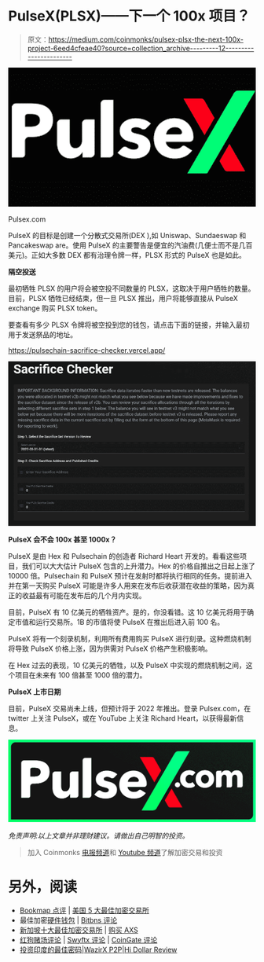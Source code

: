 # PulseX(PLSX)——下一个 100x 项目？

> 原文：<https://medium.com/coinmonks/pulsex-plsx-the-next-100x-project-6eed4cfeae40?source=collection_archive---------12----------------------->

![](img/8a404ebccbc0cb296f9743c6615f23dd.png)

Pulsex.com

PulseX 的目标是创建一个分散式交易所(DEX ),如 Uniswap、Sundaeswap 和 Pancakeswap are。使用 PulseX 的主要警告是便宜的汽油费(几便士而不是几百美元)。正如大多数 DEX 都有治理令牌一样，PLSX 形式的 PulseX 也是如此。

**隔空投送**

最初牺牲 PLSX 的用户将会被空投不同数量的 PLSX，这取决于用户牺牲的数量。目前，PLSX 牺牲已经结束，但一旦 PLSX 推出，用户将能够直接从 PulseX exchange 购买 PLSX token。

要查看有多少 PLSX 令牌将被空投到您的钱包，请点击下面的链接，并输入最初用于发送祭品的地址。

https://pulsechain-sacrifice-checker.vercel.app/

![](img/1755cfa4272e87c17d9407837338ac51.png)

**PulseX 会不会 100x 甚至 1000x？**

PulseX 是由 Hex 和 Pulsechain 的创造者 Richard Heart 开发的。看看这些项目，我们可以大大估计 PulseX 包含的上升潜力。Hex 的价格自推出之日起上涨了 10000 倍。Pulsechain 和 PulseX 预计在发射时都将执行相同的任务。提前进入并在第一天购买 PulseX 可能是许多人用来在发布后收获潜在收益的策略，因为真正的收益最有可能在发布后的几个月内实现。

目前，PulseX 有 10 亿美元的牺牲资产。是的，你没看错。这 10 亿美元将用于确定市值和运行交易所。1B 的市值将使 PulseX 在推出后进入前 100 名。

PulseX 将有一个刻录机制，利用所有费用购买 PulseX 进行刻录。这种燃烧机制将导致 PulseX 价格上涨，因为供需对 PulseX 价格产生积极影响。

在 Hex 过去的表现，10 亿美元的牺牲，以及 PulseX 中实现的燃烧机制之间，这个项目在未来有 100 倍甚至 1000 倍的潜力。

**PulseX 上市日期**

目前，PulseX 交易尚未上线，但预计将于 2022 年推出。登录 Pulsex.com，在 twitter 上关注 PulseX，或在 YouTube 上关注 Richard Heart，以获得最新信息。

![](img/601bc0a1a0657ddab27edb0e26d74534.png)

*免责声明:以上文章并非理财建议。请做出自己明智的投资。*

> 加入 Coinmonks [电报频道](https://t.me/coincodecap)和 [Youtube 频道](https://www.youtube.com/c/coinmonks/videos)了解加密交易和投资

# 另外，阅读

*   [Bookmap 点评](https://coincodecap.com/bookmap-review-2021-best-trading-software) | [美国 5 大最佳加密交易所](https://coincodecap.com/crypto-exchange-usa)
*   最佳加密[硬件钱包](/coinmonks/hardware-wallets-dfa1211730c6) | [Bitbns 评论](/coinmonks/bitbns-review-38256a07e161)
*   [新加坡十大最佳加密交易所](https://coincodecap.com/crypto-exchange-in-singapore) | [购买 AXS](https://coincodecap.com/buy-axs-token)
*   [红狗赌场评论](https://coincodecap.com/red-dog-casino-review) | [Swyftx 评论](https://coincodecap.com/swyftx-review) | [CoinGate 评论](https://coincodecap.com/coingate-review)
*   [投资印度的最佳密码](https://coincodecap.com/best-crypto-to-invest-in-india-in-2021)|[WazirX P2P](https://coincodecap.com/wazirx-p2p)|[Hi Dollar Review](https://coincodecap.com/hi-dollar-review)